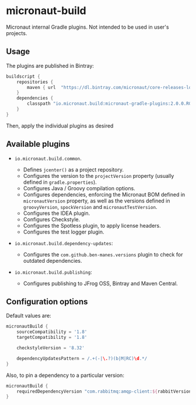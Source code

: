# micronaut-build

Micronaut internal Gradle plugins. Not intended to be used in user's projects.

## Usage

The plugins are published in Bintray:

```groovy
buildscript {
    repositories {
        maven { url  "https://dl.bintray.com/micronaut/core-releases-local" }
    }
    dependencies {
        classpath "io.micronaut.build:micronaut-gradle-plugins:2.0.0.RC2"
    }
}
```

Then, apply the individual plugins as desired

## Available plugins

* `io.micronaut.build.common`.
    * Defines `jcenter()` as a project repository.
    * Configures the version to the `projectVersion` property (usually defined in `gradle.properties`).
    * Configures Java / Groovy compilation options.
    * Configures dependencies, enforcing the Micronaut BOM defined in `micronautVersion` property, as well as the versions
      defined in `groovyVersion`, `spockVersion` and `micronautTestVersion`.
    * Configures the IDEA plugin.
    * Configures Checkstyle.
    * Configures the Spotless plugin, to apply license headers.
    * Configures the test logger plugin.
    
* `io.micronaut.build.dependency-updates`:
    * Configures the `com.github.ben-manes.versions` plugin to check for outdated dependencies.
    
* `io.micronaut.build.publishing`:
    * Configures publishing to JFrog OSS, Bintray and Maven Central.
    
## Configuration options

Default values are:

```groovy
micronautBuild {
    sourceCompatibility = '1.8'
    targetCompatibility = '1.8'

    checkstyleVersion = '8.32'

    dependencyUpdatesPattern = /.+(-|\.?)(b|M|RC)\d.*/
}
```

Also, to pin a dependency to a particular version:

```groovy
micronautBuild {    
    requiredDependencyVersion "com.rabbitmq:amqp-client:${rabbitVersion}"      
}
```
